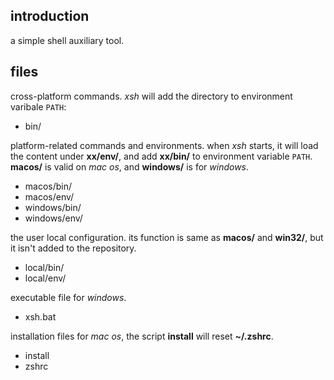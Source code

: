 ## introduction

a simple shell auxiliary tool.

## files

cross-platform commands.
*xsh* will add the directory to environment varibale `PATH`:

- bin/

platform-related commands and environments.
when *xsh* starts, it will load the content under **xx/env/**,
and add **xx/bin/** to environment variable `PATH`.
**macos/** is valid on *mac os*, and **windows/** is for *windows*.

- macos/bin/
- macos/env/
- windows/bin/
- windows/env/

the user local configuration.
its function is same as **macos/** and **win32/**,
but it isn't added to the repository.

- local/bin/
- local/env/

executable file for *windows*.

- xsh.bat

installation files for *mac os*,
the script **install** will reset **~/.zshrc**.

- install
- zshrc
